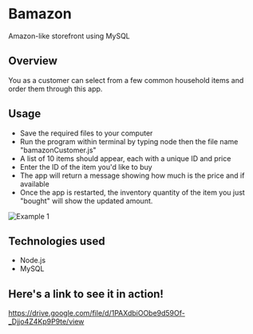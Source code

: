 # Bamazon
Amazon-like storefront using MySQL 

## Overview
You as a customer can select from a few common household items and order them through this app.     

## Usage
- Save the required files to your computer
- Run the program within terminal by typing node then the file name "bamazonCustomer.js"
- A list of 10 items should appear, each with a unique ID and price
- Enter the ID of the item you'd like to buy
- The app will return a message showing how much is the price and if available
- Once the app is restarted, the inventory quantity of the item you just "bought" will show the updated amount.  

![Example 1](https://i.imgur.com/iLg199D.png)


## Technologies used
- Node.js
- MySQL

## Here's a link to see it in action!  
https://drive.google.com/file/d/1PAXdbiOObe9d59Of-_Djjo4Z4Kp9P9te/view


